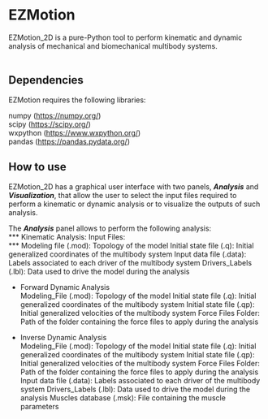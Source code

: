 # EZMotion
 
EZMotion_2D is a pure-Python tool to perform kinematic and dynamic analysis of mechanical and biomechanical multibody systems. <br>
<br>
## Dependencies

EZMotion requires the following libraries:

numpy (https://numpy.org/) <br>
scipy (https://scipy.org/) <br>
wxpython (https://www.wxpython.org/) <br>
pandas (https://pandas.pydata.org/)
<br>
## How to use

EZMotion_2D has a graphical user interface with two panels, ***Analysis*** and ***Visualization***, that allow the user to select the input files required to perform a kinematic or dynamic analysis or to visualize the outputs of such analysis. 

The ***Analysis*** panel allows to perform the following analysis: <br> 
***  Kinematic Analysis: Input Files:   <br> ***
   Modeling file (.mod): Topology of the model
   Initial state file (.q): Initial generalized coordinates of the multibody system
   Input data file (.data): Labels associated to each driver of the multibody system
   Drivers_Labels (.lbl): Data used to drive the model during the analysis
      
* Forward Dynamic Analysis <br> 
 Modeling_File (.mod): Topology of the model
 Initial state file (.q): Initial generalized coordinates of the multibody system
 Initial state file (.qp): Initial generalized velocities of the multibody system
 Force Files Folder: Path of the folder containing the force files to apply during the analysis

* Inverse Dynamic Analysis <br> 
 Modeling_File (.mod): Topology of the model
 Initial state file (.q): Initial generalized coordinates of the multibody system
 Initial state file (.qp): Initial generalized velocities of the multibody system
 Force Files Folder: Path of the folder containing the force files to apply during the analysis
 Input data file (.data): Labels associated to each driver of the multibody system
 Drivers_Labels (.lbl): Data used to drive the model during the analysis
 Muscles database (.msk): File containing the muscle parameters 


